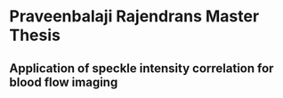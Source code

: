 # Praveenbalaji Rajendrans Master Thesis
## Application of speckle intensity correlation for blood flow imaging
